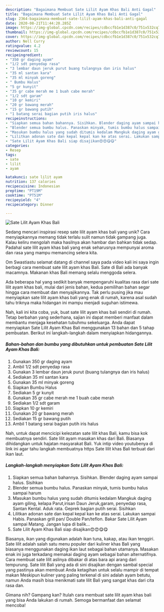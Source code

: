 ```yaml
---
description: "Bagaimana Membuat Sate Lilit Ayam Khas Bali Anti Gagal"
title: "Bagaimana Membuat Sate Lilit Ayam Khas Bali Anti Gagal"
slug: 2364-bagaimana-membuat-sate-lilit-ayam-khas-bali-anti-gagal
date: 2020-08-21T11:44:20.285Z
image: https://img-global.cpcdn.com/recipes/cdbccfb1e1d387c0/751x532cq70/sate-lilit-ayam-khas-bali-foto-resep-utama.jpg
thumbnail: https://img-global.cpcdn.com/recipes/cdbccfb1e1d387c0/751x532cq70/sate-lilit-ayam-khas-bali-foto-resep-utama.jpg
cover: https://img-global.cpcdn.com/recipes/cdbccfb1e1d387c0/751x532cq70/sate-lilit-ayam-khas-bali-foto-resep-utama.jpg
author: Nell Curry
ratingvalue: 4.2
reviewcount: 15
recipeingredient:
- "350 gr daging ayam"
- "1/2 sdt penyedap rasa"
- "3 lembar daun jeruk purut buang tulangnya dan iris halus"
- "35 ml santan kara"
- "35 ml minyak goreng"
- " Bumbu Halus"
- "5 gr kunyit"
- "35 gr cabe merah me 1 buah cabe merah"
- "1/2 sdt garam"
- "10 gr kemiri"
- "20 gr bawang merah"
- "15 gr bawang putih"
- "1 batang serai bagian putih iris halus"
recipeinstructions:
- "Siapkan semua bahan bahannya. Sisihkan. Blender daging ayam sampai halus. Sisihkan"
- "Blender semua bumbu halus. Panaskan minyak, tumis bumbu halus sampai harum"
- "Masukan bumbu halus yang sudah ditumis kedalam Mangkuk daging ayam giling, kelapa Parut,irisan Daun Jeruk,garam, penyedap rasa, Santan Kental. Aduk rata. Geprek bagian putih serai. Sisihkan"
- "Lilitkan adonan sate dan kepal kepal kan ke atas serai. Lakukan sampai Habis. Panaskan grill pan/ Double Pan/teflon. Bakar Sate Lilit Ayam sampai Matang. Jangan lupa di balik..."
- "Sate Lilit Ayam Khas Bali siap disajikan😍😍😋😋"
categories:
- Resep
tags:
- sate
- lilit
- ayam

katakunci: sate lilit ayam 
nutrition: 137 calories
recipecuisine: Indonesian
preptime: "PT19M"
cooktime: "PT51M"
recipeyield: "4"
recipecategory: Dinner

---
```



![Sate Lilit Ayam Khas Bali](https://img-global.cpcdn.com/recipes/cdbccfb1e1d387c0/751x532cq70/sate-lilit-ayam-khas-bali-foto-resep-utama.jpg)

Sedang mencari inspirasi resep sate lilit ayam khas bali yang unik? Cara menyiapkannya memang tidak terlalu sulit namun tidak gampang juga. Kalau keliru mengolah maka hasilnya akan hambar dan bahkan tidak sedap. Padahal sate lilit ayam khas bali yang enak seharusnya mempunyai aroma dan rasa yang mampu memancing selera kita.

Om Swastiastu selamat datang di channel saya pada video kali ini saya ingin berbagi cara membuat sate lilit ayam khas Bali. Sate di Bali ada banyak macamnya. Makanan khas Bali memang selalu menggoda selera.

Ada beberapa hal yang sedikit banyak mempengaruhi kualitas rasa dari sate lilit ayam khas bali, mulai dari jenis bahan, kedua pemilihan bahan segar hingga cara membuat dan menyajikannya. Tak perlu pusing jika mau menyiapkan sate lilit ayam khas bali yang enak di rumah, karena asal sudah tahu triknya maka hidangan ini mampu menjadi suguhan istimewa.


Nah, kali ini kita coba, yuk, buat sate lilit ayam khas bali sendiri di rumah. Tetap berbahan yang sederhana, sajian ini dapat memberi manfaat dalam membantu menjaga kesehatan tubuhmu sekeluarga. Anda dapat menyiapkan Sate Lilit Ayam Khas Bali menggunakan 13 bahan dan 5 tahap pembuatan. Berikut ini langkah-langkah dalam menyiapkan hidangannya.

<!--inarticleads1-->

##### Bahan-bahan dan bumbu yang dibutuhkan untuk pembuatan Sate Lilit Ayam Khas Bali:

1. Gunakan 350 gr daging ayam
1. Ambil 1/2 sdt penyedap rasa
1. Gunakan 3 lembar daun jeruk purut (buang tulangnya dan iris halus)
1. Sediakan 35 ml santan kara
1. Gunakan 35 ml minyak goreng
1. Siapkan  Bumbu Halus
1. Sediakan 5 gr kunyit
1. Gunakan 35 gr cabe merah me 1 buah cabe merah
1. Sediakan 1/2 sdt garam
1. Siapkan 10 gr kemiri
1. Gunakan 20 gr bawang merah
1. Sediakan 15 gr bawang putih
1. Ambil 1 batang serai bagian putih iris halus


Nah, untuk dapat mencicipi kelezatan sate lilit khas Bali, kamu bisa kok membuatnya sendiri. Sate lilit ayam masakan khas dari Bali. Biasanya dihidangkan untuk hajatan masyarakat Bali. Yuk intip video youtubenya di link ini agar tahu langkah membuatnya https Sate lilit khas Bali terbuat dari ikan laut. 

<!--inarticleads2-->

##### Langkah-langkah menyiapkan Sate Lilit Ayam Khas Bali:

1. Siapkan semua bahan bahannya. Sisihkan. Blender daging ayam sampai halus. Sisihkan
1. Blender semua bumbu halus. Panaskan minyak, tumis bumbu halus sampai harum
1. Masukan bumbu halus yang sudah ditumis kedalam Mangkuk daging ayam giling, kelapa Parut,irisan Daun Jeruk,garam, penyedap rasa, Santan Kental. Aduk rata. Geprek bagian putih serai. Sisihkan
1. Lilitkan adonan sate dan kepal kepal kan ke atas serai. Lakukan sampai Habis. Panaskan grill pan/ Double Pan/teflon. Bakar Sate Lilit Ayam sampai Matang. Jangan lupa di balik...
1. Sate Lilit Ayam Khas Bali siap disajikan😍😍😋😋


Biasanya, ikan yang digunakan adalah ikan tuna, kakap, atau ikan tenggiri. Sate lilit adalah salah satu menu populer dari kuliner khas Bali yang biasanya menggunakan daging ikan laut sebagai bahan utamanya. Masakan enak ini juga terkadang memakai daging ayam sebagai bahan alternatifnya. Cara membuat sate lilit aslinya dibakar di atas bara api arang dari tempurung. Sate lilit Bali yang ada di sini disajikan dengan sambal special yang pastinya akan membuat Anda ketagihan untuk selalu mampir di tempat makan Meskipun kuliner yang paling terkenal di sini adalah ayam betutu, namun Anda masih bisa menikmati sate lilit Bali yang sangat khas dari cita rasa dan. 

Gimana nih? Gampang kan? Itulah cara membuat sate lilit ayam khas bali yang bisa Anda lakukan di rumah. Semoga bermanfaat dan selamat mencoba!
